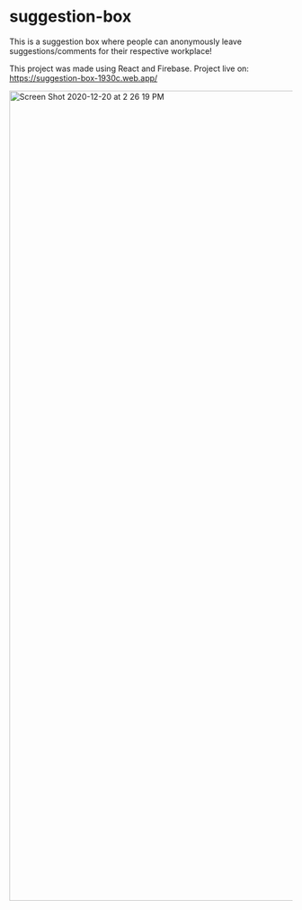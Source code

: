 # suggestion-box

This is a suggestion box where people can anonymously leave suggestions/comments for their respective workplace!

This project was made using React and Firebase. Project live on: https://suggestion-box-1930c.web.app/ 

<img width="1440" alt="Screen Shot 2020-12-20 at 2 26 19 PM" src="https://user-images.githubusercontent.com/71047481/102722482-5ebc6300-42cf-11eb-8435-6b514bfae3ea.png">
